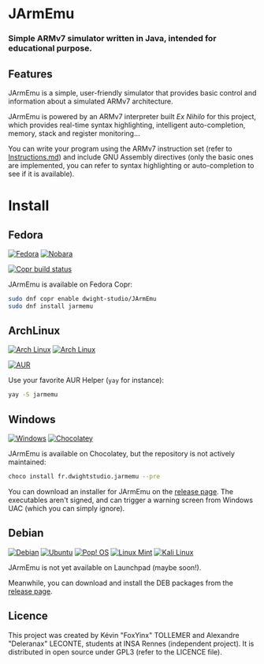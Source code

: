 # JArmEmu
### Simple ARMv7 simulator written in Java, intended for educational purpose.

## Features
JArmEmu is a simple, user-friendly simulator that provides basic control and information about a simulated ARMv7 architecture.

JArmEmu is powered by an ARMv7 interpreter built *Ex Nihilo* for this project, which provides real-time syntax highlighting,
intelligent auto-completion, memory, stack and register monitoring...

You can write your program using the ARMv7 instruction set (refer to
[Instructions.md](https://github.com/Dwight-Studio/JArmEmu/blob/main/Instructions.md)) and include GNU Assembly directives (only the basic ones are implemented, you can refer to syntax
highlighting or auto-completion to see if it is available).

# Install

## Fedora
[![Fedora](https://img.shields.io/badge/Fedora-294172?style=for-the-badge&logo=fedora&logoColor=white)](#fedora)
[![Nobara](https://img.shields.io/badge/Nobara-black?style=for-the-badge)](#fedora)

[![Copr build status](https://copr.fedorainfracloud.org/coprs/dwight-studio/JArmEmu/package/jarmemu/status_image/last_build.png)](https://copr.fedorainfracloud.org/coprs/dwight-studio/JArmEmu/package/jarmemu/)

JArmEmu is available on Fedora Copr:

```bash
sudo dnf copr enable dwight-studio/JArmEmu
sudo dnf install jarmemu
```

## ArchLinux
[![Arch Linux](https://img.shields.io/badge/Arch_Linux-1793D1?style=for-the-badge&logo=arch-linux&logoColor=white)](#ArchLinux)
[![Arch Linux](https://img.shields.io/badge/manjaro-35BF5C?style=for-the-badge&logo=manjaro&logoColor=white)](#ArchLinux)

[![AUR](https://img.shields.io/aur/votes/jarmemu.svg)](https://aur.archlinux.org/packages/jarmemu)

Use your favorite AUR Helper (`yay` for instance):

```bash
yay -S jarmemu
```

## Windows
[![Windows](https://img.shields.io/badge/Windows-0079D6?style=for-the-badge&logo=windows&logoColor=white)](#Windows)
[![Chocolatey](https://img.shields.io/badge/Chocolatey-000000?style=for-the-badge&logo=chocolatey&logoColor=white)](#Windows)

JArmEmu is available on Chocolatey, but the repository is not actively maintained:

```bash
choco install fr.dwightstudio.jarmemu --pre 
```

You can download an installer for JArmEmu on the [release page](https://github.com/Dwight-Studio/JArmEmu/releases/latest). The executables aren't signed, and can trigger a warning screen from Windows UAC (which you can simply ignore).

## Debian
[![Debian](https://img.shields.io/badge/Debian-A81D33?style=for-the-badge&logo=debian&logoColor=white)](#debian)
[![Ubuntu](https://img.shields.io/badge/Ubuntu-E95420?style=for-the-badge&logo=ubuntu&logoColor=white)](#debian)
[![Pop! OS](https://img.shields.io/badge/Pop!_OS-48B9C7?style=for-the-badge&logo=Pop!_OS&logoColor=white)](#debian)
[![Linux Mint](https://img.shields.io/badge/Linux_Mint-87CF3E?style=for-the-badge&logo=linux-mint&logoColor=white)](#debian)
[![Kali Linux](https://img.shields.io/badge/Kali_Linux-557C94?style=for-the-badge&logo=kali-linux&logoColor=white)](#debian)

JArmEmu is not yet available on Launchpad (maybe soon!).

Meanwhile, you can download and install the DEB packages from the [release page](https://github.com/Dwight-Studio/JArmEmu/releases/latest).

## Licence
This project was created by Kévin "FoxYinx" TOLLEMER and Alexandre "Deleranax" LECONTE, students at INSA Rennes (independent
project). It is distributed in open source under GPL3 (refer to the LICENCE file).
